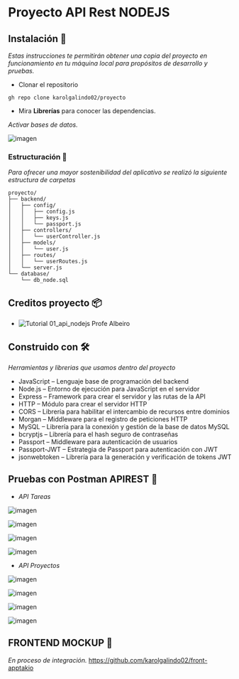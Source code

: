 
# Proyecto API Rest NODEJS


## Instalación 🚀

_Estas instrucciones te permitirán obtener una copia del proyecto en funcionamiento en tu máquina local para propósitos de desarrollo y pruebas._
* Clonar el repositorio
```
gh repo clone karolgalindo02/proyecto
```
* Mira **Librerías** para conocer las dependencias.

_Activar bases de datos._

![imagen](https://github.com/karolgalindo02/coches-flask/assets/122057880/9609bac2-a0f8-4bc7-bc31-f12c8c2bae8a)


### Estructuración 🔧

_Para ofrecer una mayor sostenibilidad del aplicativo se realizó la siguiente estructura de carpetas_

```
proyecto/
├── backend/
│   ├── config/
│   │   ├── config.js
│   │   ├── keys.js
│   │   └── passport.js
│   ├── controllers/
│   │   └── userController.js
│   ├── models/
│   │   └── user.js
│   ├── routes/
│   │   └── userRoutes.js
│   └── server.js
└── database/
    └── db_node.sql

```

## Creditos proyecto 📦

* ![Tutorial 01_api_nodejs Profe Albeiro]([https://github.com/ProfeAlbeiro/04_software_backend/blob/main/js/01_api_nodejs.txt])

## Construido con 🛠️

_Herramientas y librerias que usamos dentro del proyecto_

* JavaScript – Lenguaje base de programación del backend
* Node.js – Entorno de ejecución para JavaScript en el servidor
* Express – Framework para crear el servidor y las rutas de la API
* HTTP – Módulo para crear el servidor HTTP
* CORS – Librería para habilitar el intercambio de recursos entre dominios
* Morgan – Middleware para el registro de peticiones HTTP
* MySQL – Librería para la conexión y gestión de la base de datos MySQL
* bcryptjs – Librería para el hash seguro de contraseñas
* Passport – Middleware para autenticación de usuarios
* Passport-JWT – Estrategia de Passport para autenticación con JWT
* jsonwebtoken – Librería para la generación y verificación de tokens JWT


## Pruebas con Postman APIREST 👾

* _API Tareas_

![imagen](https://github.com/karolgalindo02/proyecto/blob/dev/pruebas/GET%20Task.png)

![imagen](https://github.com/karolgalindo02/proyecto/blob/dev/pruebas/POST%20taskCreate.png)

![imagen](https://github.com/karolgalindo02/proyecto/blob/dev/pruebas/PUT%20taskUpdate.png)

![imagen](https://github.com/karolgalindo02/proyecto/blob/dev/pruebas/DEL%20taskDelete.png)


* _API Proyectos_

![imagen](https://github.com/karolgalindo02/proyecto/blob/dev/pruebas/GET%20project.png)

![imagen](https://github.com/karolgalindo02/proyecto/blob/dev/pruebas/POST%20projectCreate.png)

![imagen](https://github.com/karolgalindo02/proyecto/blob/dev/pruebas/PUT%20projectUpdate.png)

![imagen](https://github.com/karolgalindo02/proyecto/blob/dev/pruebas/DEL%20projectDelete.png)


## FRONTEND MOCKUP 📝

_En proceso de integración._
https://github.com/karolgalindo02/front-apptakio

